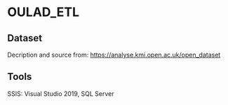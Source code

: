 # OULAD_ETL
## Dataset
Decription and source from: https://analyse.kmi.open.ac.uk/open_dataset
## Tools
SSIS: Visual Studio 2019, SQL Server
## 
